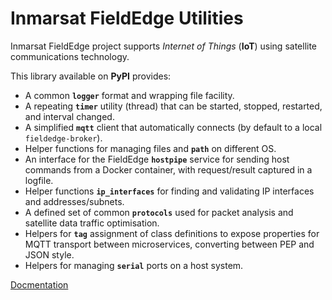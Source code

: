 # Inmarsat FieldEdge Utilities

Inmarsat FieldEdge project supports *Internet of Things* (**IoT**) using
satellite communications technology.

This library available on **PyPI** provides:

* A common **`logger`** format and wrapping file facility.
* A repeating **`timer`** utility (thread) that can be started, stopped,
restarted, and interval changed.
* A simplified **`mqtt`** client that automatically connects
(by default to a local `fieldedge-broker`).
* Helper functions for managing files and **`path`** on different OS.
* An interface for the FieldEdge **`hostpipe`** service for sending host
commands from a Docker container, with request/result captured in a logfile.
* Helper functions **`ip_interfaces`** for finding and validating IP interfaces
and addresses/subnets.
* A defined set of common **`protocols`** used for packet analysis and
satellite data traffic optimisation.
* Helpers for **`tag`** assignment of class definitions to expose properties
for MQTT transport between microservices, converting between PEP and JSON style.
* Helpers for managing **`serial`** ports on a host system.

[Docmentation](https://inmarsat-enterprise.github.io/fieldedge-utilities/)
